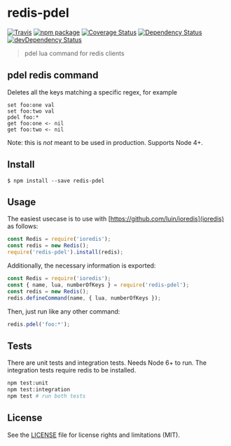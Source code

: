 # redis-pdel

[![Travis][build-badge]][build]
[![npm package][npm-badge]][npm]
[![Coverage Status][coveralls-badge]][coveralls]
[![Dependency Status][dependency-status-badge]][dependency-status]
[![devDependency Status][dev-dependency-status-badge]][dev-dependency-status]

> pdel lua command for redis clients

## pdel redis command

Deletes all the keys matching a specific regex, for example

```
set foo:one val
set foo:two val
pdel foo:*
get foo:one <- nil
get foo:two <- nil
```

Note: this is *not* meant to be used in production. Supports Node 4+.

## Install

```
$ npm install --save redis-pdel
```

## Usage

The easiest usecase is to use with [https://github.com/luin/ioredis](ioredis) as follows:

```js
const Redis = require('ioredis');
const redis = new Redis();
require('redis-pdel').install(redis);
```

Additionally, the necessary information is exported:

```js
const Redis = require('ioredis');
const { name, lua, numberOfKeys } = require('redis-pdel');
const redis = new Redis();
redis.defineCommand(name, { lua, numberOfKeys });
```

Then, just run like any other command:

```js
redis.pdel('foo:*');
```

## Tests

There are unit tests and integration tests. Needs Node 6+ to run. The integration tests require redis to be installed.

```bash
npm test:unit
npm test:integration
npm test # run both tests
```

## License

See the [LICENSE](LICENSE.md) file for license rights and limitations (MIT).

[build-badge]: https://img.shields.io/travis/perrin4869/redis-pdel/master.svg?style=flat-square
[build]: https://travis-ci.org/perrin4869/redis-pdel

[npm-badge]: https://img.shields.io/npm/v/redis-pdel.svg?style=flat-square
[npm]: https://www.npmjs.org/package/redis-pdel

[coveralls-badge]: https://img.shields.io/coveralls/perrin4869/redis-pdel/master.svg?style=flat-square
[coveralls]: https://coveralls.io/r/perrin4869/redis-pdel

[dependency-status-badge]: https://david-dm.org/perrin4869/redis-pdel.svg?style=flat-square
[dependency-status]: https://david-dm.org/perrin4869/redis-pdel

[dev-dependency-status-badge]: https://david-dm.org/perrin4869/redis-pdel/dev-status.svg?style=flat-square
[dev-dependency-status]: https://david-dm.org/perrin4869/redis-pdel#info=devDependencies
